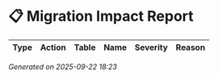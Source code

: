 # 📋 Migration Impact Report

| Type | Action | Table | Name | Severity | Reason |
|------|--------|-------|------|----------|--------|

_Generated on 2025-09-22 18:23_
